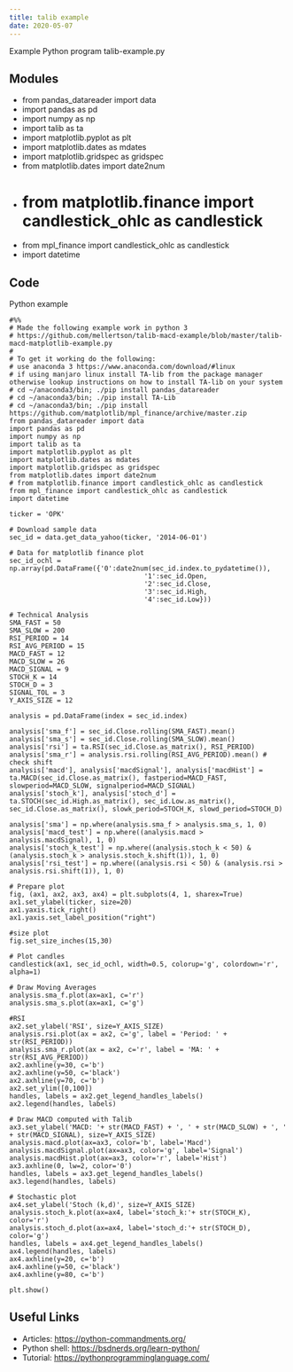 ```yaml
---
title: talib example
date: 2020-05-07
---
```

Example Python program talib-example.py

## Modules

* from pandas_datareader import data
* import pandas as pd
* import numpy as np
* import talib as ta
* import matplotlib.pyplot as plt
* import matplotlib.dates as mdates
* import matplotlib.gridspec as gridspec
* from matplotlib.dates import date2num
* # from matplotlib.finance import candlestick_ohlc as candlestick
* from mpl_finance import candlestick_ohlc as candlestick
* import datetime

## Code

Python example

    #%%
    # Made the following example work in python 3
    # https://github.com/mellertson/talib-macd-example/blob/master/talib-macd-matplotlib-example.py
    #
    # To get it working do the following:
    # use anaconda 3 https://www.anaconda.com/download/#linux
    # if using manjaro linux install TA-lib from the package manager otherwise lookup instructions on how to install TA-lib on your system 
    # cd ~/anaconda3/bin; ./pip install pandas_datareader
    # cd ~/anaconda3/bin; ./pip install TA-Lib
    # cd ~/anaconda3/bin; ./pip install https://github.com/matplotlib/mpl_finance/archive/master.zip
    from pandas_datareader import data
    import pandas as pd
    import numpy as np
    import talib as ta
    import matplotlib.pyplot as plt
    import matplotlib.dates as mdates
    import matplotlib.gridspec as gridspec
    from matplotlib.dates import date2num
    # from matplotlib.finance import candlestick_ohlc as candlestick
    from mpl_finance import candlestick_ohlc as candlestick
    import datetime
    
    ticker = 'OPK'
    
    # Download sample data
    sec_id = data.get_data_yahoo(ticker, '2014-06-01')
    
    # Data for matplotlib finance plot
    sec_id_ochl = np.array(pd.DataFrame({'0':date2num(sec_id.index.to_pydatetime()),
                                      '1':sec_id.Open,
                                      '2':sec_id.Close,
                                      '3':sec_id.High,
                                      '4':sec_id.Low}))
    
    # Technical Analysis
    SMA_FAST = 50
    SMA_SLOW = 200
    RSI_PERIOD = 14
    RSI_AVG_PERIOD = 15
    MACD_FAST = 12
    MACD_SLOW = 26
    MACD_SIGNAL = 9
    STOCH_K = 14
    STOCH_D = 3
    SIGNAL_TOL = 3
    Y_AXIS_SIZE = 12
    
    analysis = pd.DataFrame(index = sec_id.index)
    
    analysis['sma_f'] = sec_id.Close.rolling(SMA_FAST).mean()
    analysis['sma_s'] = sec_id.Close.rolling(SMA_SLOW).mean()
    analysis['rsi'] = ta.RSI(sec_id.Close.as_matrix(), RSI_PERIOD)
    analysis['sma_r'] = analysis.rsi.rolling(RSI_AVG_PERIOD).mean() # check shift
    analysis['macd'], analysis['macdSignal'], analysis['macdHist'] = ta.MACD(sec_id.Close.as_matrix(), fastperiod=MACD_FAST, slowperiod=MACD_SLOW, signalperiod=MACD_SIGNAL)
    analysis['stoch_k'], analysis['stoch_d'] = ta.STOCH(sec_id.High.as_matrix(), sec_id.Low.as_matrix(), sec_id.Close.as_matrix(), slowk_period=STOCH_K, slowd_period=STOCH_D)
    
    analysis['sma'] = np.where(analysis.sma_f > analysis.sma_s, 1, 0)
    analysis['macd_test'] = np.where((analysis.macd > analysis.macdSignal), 1, 0)
    analysis['stoch_k_test'] = np.where((analysis.stoch_k < 50) & (analysis.stoch_k > analysis.stoch_k.shift(1)), 1, 0)
    analysis['rsi_test'] = np.where((analysis.rsi < 50) & (analysis.rsi > analysis.rsi.shift(1)), 1, 0)
    
    # Prepare plot
    fig, (ax1, ax2, ax3, ax4) = plt.subplots(4, 1, sharex=True)
    ax1.set_ylabel(ticker, size=20)
    ax1.yaxis.tick_right()
    ax1.yaxis.set_label_position("right")
    
    #size plot
    fig.set_size_inches(15,30)
    
    # Plot candles
    candlestick(ax1, sec_id_ochl, width=0.5, colorup='g', colordown='r', alpha=1)
    
    # Draw Moving Averages
    analysis.sma_f.plot(ax=ax1, c='r')
    analysis.sma_s.plot(ax=ax1, c='g')
    
    #RSI
    ax2.set_ylabel('RSI', size=Y_AXIS_SIZE)
    analysis.rsi.plot(ax = ax2, c='g', label = 'Period: ' + str(RSI_PERIOD))
    analysis.sma_r.plot(ax = ax2, c='r', label = 'MA: ' + str(RSI_AVG_PERIOD))
    ax2.axhline(y=30, c='b')
    ax2.axhline(y=50, c='black')
    ax2.axhline(y=70, c='b')
    ax2.set_ylim([0,100])
    handles, labels = ax2.get_legend_handles_labels()
    ax2.legend(handles, labels)
    
    # Draw MACD computed with Talib
    ax3.set_ylabel('MACD: '+ str(MACD_FAST) + ', ' + str(MACD_SLOW) + ', ' + str(MACD_SIGNAL), size=Y_AXIS_SIZE)
    analysis.macd.plot(ax=ax3, color='b', label='Macd')
    analysis.macdSignal.plot(ax=ax3, color='g', label='Signal')
    analysis.macdHist.plot(ax=ax3, color='r', label='Hist')
    ax3.axhline(0, lw=2, color='0')
    handles, labels = ax3.get_legend_handles_labels()
    ax3.legend(handles, labels)
    
    # Stochastic plot
    ax4.set_ylabel('Stoch (k,d)', size=Y_AXIS_SIZE)
    analysis.stoch_k.plot(ax=ax4, label='stoch_k:'+ str(STOCH_K), color='r')
    analysis.stoch_d.plot(ax=ax4, label='stoch_d:'+ str(STOCH_D), color='g')
    handles, labels = ax4.get_legend_handles_labels()
    ax4.legend(handles, labels)
    ax4.axhline(y=20, c='b')
    ax4.axhline(y=50, c='black')
    ax4.axhline(y=80, c='b')
    
    plt.show()

## Useful Links

- Articles: https://python-commandments.org/
- Python shell: https://bsdnerds.org/learn-python/
- Tutorial: https://pythonprogramminglanguage.com/
